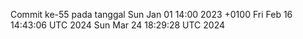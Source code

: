 Commit ke-55 pada tanggal Sun Jan 01 14:00 2023 +0100
Fri Feb 16 14:43:06 UTC 2024
Sun Mar 24 18:29:28 UTC 2024
